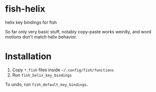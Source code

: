 # fish-helix
helix key bindings for fish

So far only very basic stuff, notably copy-paste works weirdly, and word motions don't match helix behavior.

# Installation

1. Copy `*.fish` files inside `~/.config/fish/functions`
2. Run `fish_helix_key_bindings`

To undo, run `fish_default_key_bindings`.
